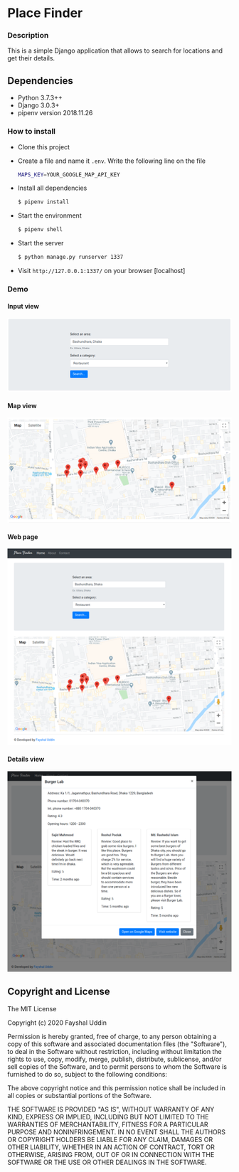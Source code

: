 # Place Finder


### Description

This is a simple Django application that allows to search for locations and get their details.

## Dependencies

- Python 3.7.3++
- Django 3.0.3+
- pipenv version 2018.11.26


### How to install
  - Clone this project
  - Create a file and name it `.env`. Write the following line on the file
    ```sh
    MAPS_KEY=YOUR_GOOGLE_MAP_API_KEY
    ```
  - Install all dependencies
    ```sh
    $ pipenv install
    ```
    
  - Start the environment
    ```sh
    $ pipenv shell
    ```
  - Start the server
    ```sh
    $ python manage.py runserver 1337
    ```
  - Visit  `http://127.0.0.1:1337/` on your browser [localhost]

### Demo
#### Input view
![Form_view](images/Form_view.png?raw=true "Form_view")

#### Map view
![Map_view](images/Map_view.png?raw=true "Map_view")

#### Web page
![Web_page](images/Web_page.png?raw=true "Web_page")

#### Details view
![Place_details](images/Place_details.png?raw=true "Place_details")



Copyright and License
----

The MIT License

Copyright (c) 2020 Fayshal Uddin

Permission is hereby granted, free of charge, to any person obtaining a copy
of this software and associated documentation files (the "Software"), to deal
in the Software without restriction, including without limitation the rights
to use, copy, modify, merge, publish, distribute, sublicense, and/or sell
copies of the Software, and to permit persons to whom the Software is
furnished to do so, subject to the following conditions:

The above copyright notice and this permission notice shall be included in all
copies or substantial portions of the Software.

THE SOFTWARE IS PROVIDED "AS IS", WITHOUT WARRANTY OF ANY KIND, EXPRESS OR
IMPLIED, INCLUDING BUT NOT LIMITED TO THE WARRANTIES OF MERCHANTABILITY,
FITNESS FOR A PARTICULAR PURPOSE AND NONINFRINGEMENT. IN NO EVENT SHALL THE
AUTHORS OR COPYRIGHT HOLDERS BE LIABLE FOR ANY CLAIM, DAMAGES OR OTHER
LIABILITY, WHETHER IN AN ACTION OF CONTRACT, TORT OR OTHERWISE, ARISING FROM,
OUT OF OR IN CONNECTION WITH THE SOFTWARE OR THE USE OR OTHER DEALINGS IN THE
SOFTWARE.
